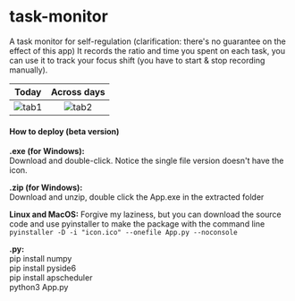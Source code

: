 # task-monitor
A task monitor for self-regulation (clarification: there's no guarantee on the effect of this app)
It records the ratio and time you spent on each task, you can use it to track your focus shift (you have to start & stop recording manually).

Today|Across days
:-------------------------:|:-------------------------:
![tab1](https://github.com/angushushu/task-monitor/blob/main/screenshot1.jpg?raw=false) | ![tab2](https://github.com/angushushu/task-monitor/blob/main/screenshot2.jpg?raw=false)

#### How to deploy (beta version)

**.exe (for Windows):**<br>
Download and double-click. Notice the single file version doesn't have the icon.

**.zip (for Windows):**<br>
Download and unzip, double click the App.exe in the extracted folder<be>

**Linux and MacOS:**<be>
Forgive my laziness, but you can download the source code and use pyinstaller to make the package with the command line
`pyinstaller -D -i "icon.ico" --onefile App.py --noconsole`

**.py:**<br>
pip install numpy<br>
pip install pyside6<br>
pip install apscheduler<br>
python3 App.py
